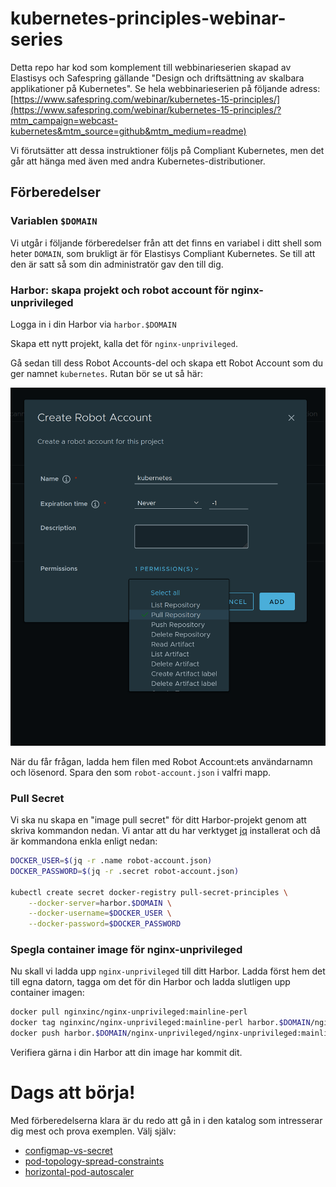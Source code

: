 # kubernetes-principles-webinar-series

Detta repo har kod som komplement till webbinarieserien skapad av Elastisys och Safespring gällande "Design och driftsättning av skalbara applikationer på Kubernetes". 
Se hela webbinarieserien på följande adress: [https://www.safespring.com/webinar/kubernetes-15-principles/](https://www.safespring.com/webinar/kubernetes-15-principles/?mtm_campaign=webcast-kubernetes&mtm_source=github&mtm_medium=readme)

Vi förutsätter att dessa instruktioner följs på Compliant Kubernetes, men det går att hänga med även med andra Kubernetes-distributioner.

## Förberedelser

### Variablen `$DOMAIN`

Vi utgår i följande förberedelser från att det finns en variabel i ditt shell som heter `DOMAIN`, som brukligt är för Elastisys Compliant Kubernetes.
Se till att den är satt så som din administratör gav den till dig.

### Harbor: skapa projekt och robot account för nginx-unprivileged

Logga in i din Harbor via `harbor.$DOMAIN`

Skapa ett nytt projekt, kalla det för `nginx-unprivileged`.

Gå sedan till dess Robot Accounts-del och skapa ett Robot Account som du ger namnet `kubernetes`.
Rutan bör se ut så här:

![Robot Account in Harbor with only pull permissions](images/harbor-robot-account.png)

När du får frågan, ladda hem filen med Robot Account:ets användarnamn och lösenord.
Spara den som `robot-account.json` i valfri mapp.

### Pull Secret

Vi ska nu skapa en "image pull secret" för ditt Harbor-projekt genom att skriva kommandon nedan.
Vi antar att du har verktyget [jq](https://jqlang.github.io/jq/) installerat och då är kommandona enkla enligt nedan:

```sh
DOCKER_USER=$(jq -r .name robot-account.json)
DOCKER_PASSWORD=$(jq -r .secret robot-account.json)

kubectl create secret docker-registry pull-secret-principles \
    --docker-server=harbor.$DOMAIN \
    --docker-username=$DOCKER_USER \
    --docker-password=$DOCKER_PASSWORD
```

### Spegla container image för nginx-unprivileged

Nu skall vi ladda upp `nginx-unprivileged` till ditt Harbor.
Ladda först hem det till egna datorn, tagga om det för din Harbor och ladda slutligen upp container imagen:

```sh
docker pull nginxinc/nginx-unprivileged:mainline-perl
docker tag nginxinc/nginx-unprivileged:mainline-perl harbor.$DOMAIN/nginx-unprivileged/nginx-unprivileged:mainline-perl
docker push harbor.$DOMAIN/nginx-unprivileged/nginx-unprivileged:mainline-perl
```

Verifiera gärna i din Harbor att din image har kommit dit.

# Dags att börja!

Med förberedelserna klara är du redo att gå in i den katalog som intresserar dig mest och prova exemplen.
Välj själv:

- [configmap-vs-secret](configmap-vs-secret)
- [pod-topology-spread-constraints](pod-topology-spread-constraints)
- [horizontal-pod-autoscaler](horizontal-pod-autoscaler)